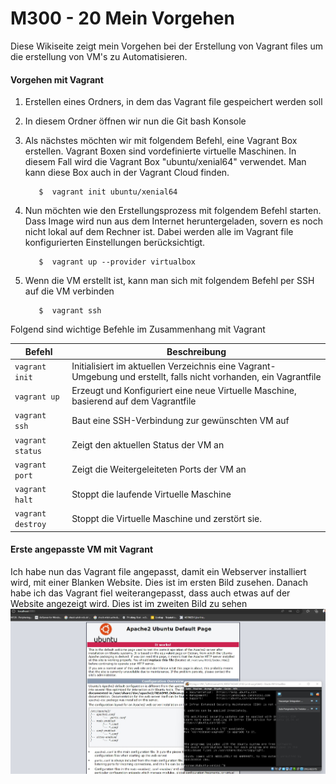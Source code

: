 M300 - 20 Mein Vorgehen
=======================================

Diese Wikiseite zeigt mein Vorgehen bei der Erstellung von Vagrant files um die erstellung von VM's zu Automatisieren.

#### Vorgehen mit Vagrant

1. Erstellen eines Ordners, in dem das Vagrant file gespeichert werden soll
2. In diesem Ordner öffnen wir nun die Git bash Konsole
3.  Als nächstes möchten wir mit folgendem Befehl, eine Vagrant Box erstellen. Vagrant Boxen sind vordefinierte virtuelle Maschinen. In diesem Fall wird die Vagrant Box "ubuntu/xenial64" verwendet. Man kann diese Box auch in der Vagrant Cloud finden.
    ```Shell
       $  vagrant init ubuntu/xenial64
    ```

4. Nun möchten wie den Erstellungsprozess mit folgendem Befehl starten. Dass Image wird nun aus dem Internet heruntergeladen, sovern es noch nicht lokal auf dem Rechner ist. Dabei werden alle im Vagrant file konfigurierten Einstellungen berücksichtigt.
   
    ```Shell
       $  vagrant up --provider virtualbox
    ```

5. Wenn die VM erstellt ist, kann man sich mit folgendem Befehl per SSH auf die VM verbinden
    ```Shell
       $  vagrant ssh
    ```

Folgend sind wichtige Befehle im Zusammenhang mit Vagrant


| Befehl                    | Beschreibung                                                      |
| ------------------------- | ----------------------------------------------------------------- | 
| `vagrant init`            | Initialisiert im aktuellen Verzeichnis eine Vagrant-Umgebung und erstellt, falls nicht vorhanden, ein Vagrantfile |
| `vagrant up`              |  Erzeugt und Konfiguriert eine neue Virtuelle Maschine, basierend auf dem Vagrantfile |
| `vagrant ssh`             | Baut eine SSH-Verbindung zur gewünschten VM auf                   |
| `vagrant status`          | Zeigt den aktuellen Status der VM an                              |
| `vagrant port`            | Zeigt die Weitergeleiteten Ports der VM an                        |
| `vagrant halt`            | Stoppt die laufende Virtuelle Maschine                            |
| `vagrant destroy`         | Stoppt die Virtuelle Maschine und zerstört sie.                   |


#### Erste angepasste VM mit Vagrant
Ich habe nun das Vagrant file angepasst, damit ein Webserver installiert wird, mit einer Blanken Website. Dies ist im ersten Bild zusehen. Danach habe ich das Vagrant fiel weiterangepasst, dass auch etwas auf der Website angezeigt wird. Dies ist im zweiten Bild zu sehen
![](Screenshots/first_webserver.jpg)
